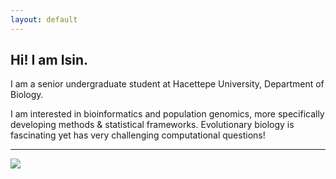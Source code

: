 ```yaml
---
layout: default
---
```


## Hi! I am Isin.

<!--<img class="profile-picture" src="sherlock.jpg">-->

I am a senior undergraduate student at Hacettepe University, Department of Biology. 

I am interested in bioinformatics and population genomics, more specifically developing methods & statistical frameworks. Evolutionary biology is fascinating yet has very challenging computational questions!


---
<img src="https://ghchart.rshah.org/isinaltinkaya"/>
